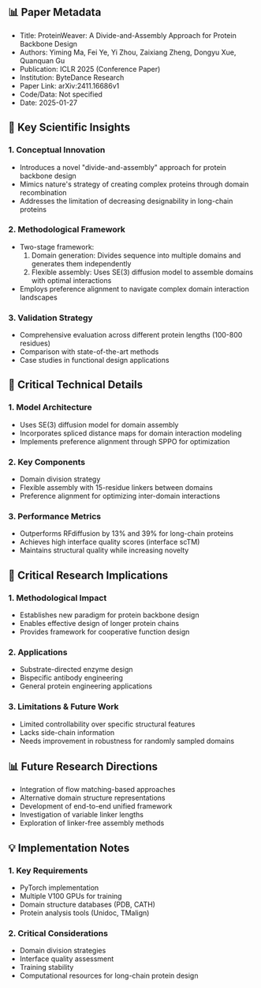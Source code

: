 ## 📊 Paper Metadata
- Title: ProteinWeaver: A Divide-and-Assembly Approach for Protein Backbone Design
- Authors: Yiming Ma, Fei Ye, Yi Zhou, Zaixiang Zheng, Dongyu Xue, Quanquan Gu
- Publication: ICLR 2025 (Conference Paper)
- Institution: ByteDance Research
- Paper Link: arXiv:2411.16686v1
- Code/Data: Not specified
- Date: 2025-01-27

## 🔄 Key Scientific Insights
### 1. Conceptual Innovation
- Introduces a novel "divide-and-assembly" approach for protein backbone design
- Mimics nature's strategy of creating complex proteins through domain recombination
- Addresses the limitation of decreasing designability in long-chain proteins

### 2. Methodological Framework
- Two-stage framework:
  1. Domain generation: Divides sequence into multiple domains and generates them independently
  2. Flexible assembly: Uses SE(3) diffusion model to assemble domains with optimal interactions
- Employs preference alignment to navigate complex domain interaction landscapes

### 3. Validation Strategy
- Comprehensive evaluation across different protein lengths (100-800 residues)
- Comparison with state-of-the-art methods
- Case studies in functional design applications

## 🔬 Critical Technical Details
### 1. Model Architecture
- Uses SE(3) diffusion model for domain assembly
- Incorporates spliced distance maps for domain interaction modeling
- Implements preference alignment through SPPO for optimization

### 2. Key Components
- Domain division strategy
- Flexible assembly with 15-residue linkers between domains
- Preference alignment for optimizing inter-domain interactions

### 3. Performance Metrics
- Outperforms RFdiffusion by 13% and 39% for long-chain proteins
- Achieves high interface quality scores (interface scTM)
- Maintains structural quality while increasing novelty

## 💭 Critical Research Implications
### 1. Methodological Impact
- Establishes new paradigm for protein backbone design
- Enables effective design of longer protein chains
- Provides framework for cooperative function design

### 2. Applications
- Substrate-directed enzyme design
- Bispecific antibody engineering
- General protein engineering applications

### 3. Limitations & Future Work
- Limited controllability over specific structural features
- Lacks side-chain information
- Needs improvement in robustness for randomly sampled domains

## 📊 Future Research Directions
- Integration of flow matching-based approaches
- Alternative domain structure representations
- Development of end-to-end unified framework
- Investigation of variable linker lengths
- Exploration of linker-free assembly methods

## 💡 Implementation Notes
### 1. Key Requirements
- PyTorch implementation
- Multiple V100 GPUs for training
- Domain structure databases (PDB, CATH)
- Protein analysis tools (Unidoc, TMalign)

### 2. Critical Considerations
- Domain division strategies
- Interface quality assessment
- Training stability
- Computational resources for long-chain protein design

